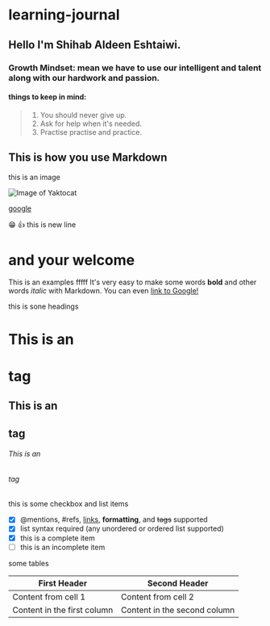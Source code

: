 # learning-journal

## Hello I'm Shihab Aldeen Eshtaiwi.

### Growth Mindset: mean we have to use our intelligent and talent along with our hardwork and passion.

#### things to keep in mind:

>1. You should never give up.
>2. Ask for help when it's needed.
>3. Practise practise and practice. 
## This is how you use Markdown
this is an image

![Image of Yaktocat](https://octodex.github.com/images/yaktocat.png)



[google](http://www.google.com "{target|_blank}")



:grin: 
:+1: 
this is new line

# and your welcome 

This is an examples
fffff
It's very easy to make some words **bold** and other words *italic* with Markdown. You can even [link to Google!](http://google.com)

this is sone headings 
# This is an <h1> tag
## This is an <h2> tag
###### This is an <h6> tag

this is some checkbox and list items 

- [x] @mentions, #refs, [links](), **formatting**, and <del>tags</del> supported
- [x] list syntax required (any unordered or ordered list supported)
- [x] this is a complete item
- [ ] this is an incomplete item

some tables 

First Header | Second Header
------------ | -------------
Content from cell 1 | Content from cell 2
Content in the first column | Content in the second column
